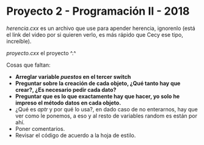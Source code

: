 # Proyecto 2 - Programación II - 2018

*herencia.cxx* es un archivo que use para apender herencia, ignorenlo (está el link del video por si quieren verlo, es más rápido que Cecy ese tipo, increíble).

*proyecto.cxx* el proyecto ^.^

Cosas que faltan:
- **Arreglar variable *puestos* en el tercer switch**
- **Preguntar sobre la creación de cada objeto, ¿Qué tanto hay que crear?, ¿Es necesario pedir cada dato?**
- **Preguntar que es lo que exactamente hay que hacer, yo solo he impreso el método datos en cada objeto.**
- ¿Qué es *aptr* y por qué lo usa?, en dado caso de no enterarnos, hay que ver como le ponemos, a eso y al resto de variables random es están por ahí.
- Poner comentarios.
- Revisar el código de acuerdo a la hoja de estilo.
